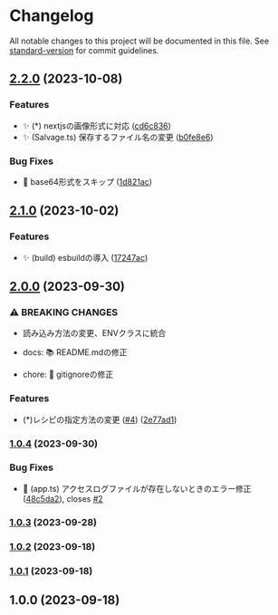 # Changelog

All notable changes to this project will be documented in this file. See [standard-version](https://github.com/conventional-changelog/standard-version) for commit guidelines.

## [2.2.0](https://github.com/kos-dw/resource-collection/compare/v2.1.0...v2.2.0) (2023-10-08)


### Features

* ✨️ (*) nextjsの画像形式に対応 ([cd6c836](https://github.com/kos-dw/resource-collection/commit/cd6c83668b0f535e7f68d622ccfdb83a7d9a6e17))
* ✨️ (Salvage.ts) 保存するファイル名の変更 ([b0fe8e6](https://github.com/kos-dw/resource-collection/commit/b0fe8e6df5ccc121b0063f0fdf7a9220778134d3))


### Bug Fixes

* 🐛 base64形式をスキップ ([1d821ac](https://github.com/kos-dw/resource-collection/commit/1d821acb93973f474f2b0e723b97e21242f4de87))

## [2.1.0](https://github.com/kos-dw/resource-collection/compare/v2.0.0...v2.1.0) (2023-10-02)


### Features

* ✨️ (build) esbuildの導入 ([17247ac](https://github.com/kos-dw/resource-collection/commit/17247ac3b0c492dfb532d1cdce376cad772e4a6a))

## [2.0.0](https://github.com/kos-dw/resource-collection/compare/v1.0.4...v2.0.0) (2023-09-30)


### ⚠ BREAKING CHANGES

* 読み込み方法の変更、ENVクラスに統合

* docs: 📚 README.mdの修正

* chore: 🎩 gitignoreの修正

### Features

* (*)レシピの指定方法の変更 ([#4](https://github.com/kos-dw/resource-collection/issues/4)) ([2e77ad1](https://github.com/kos-dw/resource-collection/commit/2e77ad133ac6948870c4ed9050928bced0109ccc))

### [1.0.4](https://github.com/kos-dw/resource-collection/compare/v1.0.3...v1.0.4) (2023-09-30)

### Bug Fixes

- :bug: (app.ts) アクセスログファイルが存在しないときのエラー修正 ([48c5da2](https://github.com/kos-dw/resource-collection/commit/48c5da220765502e0aa9a13e6b2f88f6e2038a32)), closes [#2](https://github.com/kos-dw/resource-collection/issues/2)

### [1.0.3](https://github.com/kos-dw/resource-collection/compare/v1.0.0...v1.0.3) (2023-09-28)

### [1.0.2](https://github.com/kos-dw/resource-collection/compare/v1.0.1...v1.0.2) (2023-09-18)

### [1.0.1](https://github.com/kos-dw/resource-collection/compare/v1.0.0...v1.0.1) (2023-09-18)

## 1.0.0 (2023-09-18)
